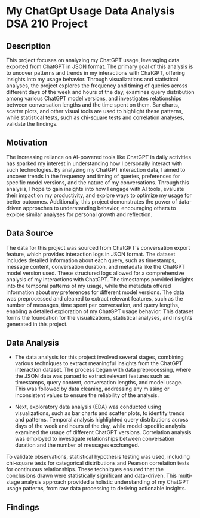 # My ChatGpt Usage Data Analysis DSA 210 Project
## Description
This project focuses on analyzing my ChatGPT usage, leveraging data exported from ChatGPT in JSON format. The primary goal of this analysis is to uncover patterns and trends in my interactions with ChatGPT, offering insights into my usage behavior. Through visualizations and statistical analyses, the project explores the frequency and timing of queries across different days of the week and hours of the day, examines query distribution among various ChatGPT model versions, and investigates relationships between conversation lengths and the time spent on them. Bar charts, scatter plots, and other visual tools are used to highlight these patterns, while statistical tests, such as chi-square tests and correlation analyses, validate the findings.

## Motivation
The increasing reliance on AI-powered tools like ChatGPT in daily activities has sparked my interest in understanding how I personally interact with such technologies. By analyzing my ChatGPT interaction data, I aimed to uncover trends in the frequency and timing of queries, preferences for specific model versions, and the nature of my conversations. Through this analysis, I hope to gain insights into how I engage with AI tools, evaluate their impact on my productivity, and explore ways to optimize my usage for better outcomes. Additionally, this project demonstrates the power of data-driven approaches to understanding behavior, encouraging others to explore similar analyses for personal growth and reflection.

## Data Source
The data for this project was sourced from ChatGPT's conversation export feature, which provides interaction logs in JSON format. The dataset includes detailed information about each query, such as timestamps, message content, conversation duration, and metadata like the ChatGPT model version used. These structured logs allowed for a comprehensive analysis of my interactions with ChatGPT. The timestamps provided insights into the temporal patterns of my usage, while the metadata offered information about my preferences for different model versions. The data was preprocessed and cleaned to extract relevant features, such as the number of messages, time spent per conversation, and query lengths, enabling a detailed exploration of my ChatGPT usage behavior. This dataset forms the foundation for the visualizations, statistical analyses, and insights generated in this project.

## Data Analysis
* The data analysis for this project involved several stages, combining various techniques to extract meaningful insights from the ChatGPT interaction dataset. The process began with data preprocessing, where the JSON data was parsed to extract relevant features such as timestamps, query content, conversation lengths, and model usage. This was followed by data cleaning, addressing any missing or inconsistent values to ensure the reliability of the analysis.

- Next, exploratory data analysis (EDA) was conducted using visualizations, such as bar charts and scatter plots, to identify trends and patterns. Temporal analysis highlighted query distributions across days of the week and hours of the day, while model-specific analysis examined the usage of different ChatGPT versions. Correlation analysis was employed to investigate relationships between conversation duration and the number of messages exchanged.

To validate observations, statistical hypothesis testing was used, including chi-square tests for categorical distributions and Pearson correlation tests for continuous relationships. These techniques ensured that the conclusions drawn were statistically significant and data-driven. This multi-stage analysis approach provided a holistic understanding of my ChatGPT usage patterns, from raw data processing to deriving actionable insights.

## Findings





